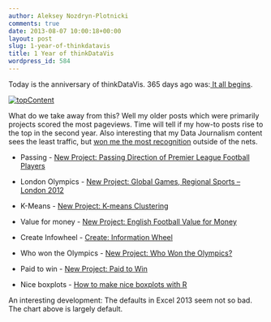 ```yaml
---
author: Aleksey Nozdryn-Plotnicki
comments: true
date: 2013-08-07 10:00:18+00:00
layout: post
slug: 1-year-of-thinkdatavis
title: 1 Year of thinkDataVis
wordpress_id: 584
---
```


Today is the anniversary of thinkDataVis. 365 days ago was:[ It all begins](http://alekseynp.com/2012/08/08/hello-world-2/).

[![topContent](http://alekseynp.com/wp-content/uploads/2013/07/topContent.png)](http://alekseynp.com/wp-content/uploads/2013/07/topContent.png)

What do we take away from this? Well my older posts which were primarily projects scored the most pageviews. Time will tell if my how-to posts rise to the top in the second year. Also interesting that my Data Journalism content sees the least traffic, but [won me the most recognition](http://alekseynp.com/2013/07/28/my-ontario-sunshine-list-work-in-the-financial-post/) outside of the nets.



	
  * Passing - [New Project: Passing Direction of Premier League Football Players](http://alekseynp.com/2012/10/20/new-project-passing-direction-of-premier-league-football-players/)

	
  * London Olympics - [New Project: Global Games, Regional Sports – London 2012](http://alekseynp.com/2012/08/14/new-project-global-games-regional-sports-london-2012/)

	
  * K-Means - [New Project: K-means Clustering](http://alekseynp.com/2012/12/18/new-project-k-means-clustering/)

	
  * Value for money - [New Project: English Football Value for Money](http://alekseynp.com/2012/11/04/new-project-english-football-value-for-money/)

	
  * Create Infowheel - [Create: Information Wheel](http://alekseynp.com/2013/02/25/create-information-wheel/)

	
  * Who won the Olympics - [New Project: Who Won the Olympics?](http://alekseynp.com/2012/08/20/new-project-who-won-the-olympics/)

	
  * Paid to win - [New Project: Paid to Win](http://alekseynp.com/2012/12/09/new-project-paid-to-win/)

	
  * Nice boxplots - [How to make nice boxplots with R](http://alekseynp.com/2013/06/05/how-to-make-nice-boxplots-with-r/)


An interesting development: The defaults in Excel 2013 seem not so bad. The chart above is largely default.
